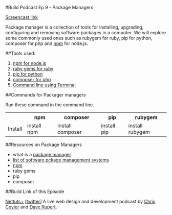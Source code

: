 #Build Podcast Ep 9 - Package Managers

[Screencast link ](http://build-podcast.com/package-managers/)

Package manager is a collection of tools for installing, upgrading, configuring and removing software packages in a computer. We will explore some commonly used ones such as rubygem for ruby, pip for python, composer for php and [npm](http://npmjs.org/) for node.js.


##Tools used:

1. [npm for node.js](http://npmjs.org/)
1. [ruby gems for ruby](http://rubygems.org/)
1. [pip for python](http://pypi.python.org/pypi/pip/)
1. [composer for php](http://getcomposer.org/)
2. [Command line using Terminal](http://en.wikipedia.org/wiki/Terminal_(OS_X))

##Commands for Packager managers

Run these command in the command line.

<table>
	<tr>
		<th></th>
		<th>npm</th>
		<th>composer</th>
		<th>pip</th>
		<th>rubygem</th>
	</tr>
	<tr>
		<td>Install</td>
		<td>install npm</td>
		<td>install composer</td>
		<td>install pip</td>
		<td>install rubygem</td>
	</tr>
</table>

##Resources on Package Managers

- what is a [package manager](http://en.wikipedia.org/wiki/Package_manager)
- [list of software pckage management systems](http://en.wikipedia.org/wiki/List_of_software_package_management_systems)
- [npm](http://npmjs.org/)
- ruby gems
- pip
- composer


##Build Link of this Episode

[Nettuts+](http://shoptalkshow.com/) [[twitter](https://twitter.com/ShopTalkShow)] A live web design and development podcast by [Chris Coyier](https://twitter.com/chriscoyier) and [Dave Rupert](http://daverupert.com/).